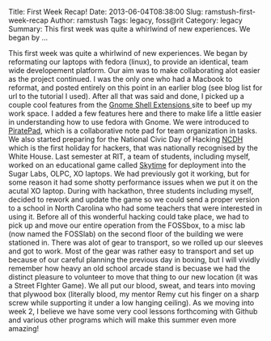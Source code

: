 Title: First Week Recap!
Date: 2013-06-04T08:38:00
Slug: ramstush-first-week-recap
Author: ramstush
Tags: legacy, foss@rit
Category: legacy
Summary: This first week was quite a whirlwind of new experiences. We began by ... 

This first week was quite a whirlwind of new experiences. We began by
reformating our laptops with fedora (linux), to provide an identical, team
wide developement platform. Our aim was to make collaborating alot easier as
the project continued. I was the only one who had a Macbook to reformat, and
posted entirely on this point in an earlier blog (see blog list for url to the
tutorial I used). After all that was said and done, I picked up a couple cool
features from the [Gnome Shell Extensions ](https://extensions.gnome.org/#)
site to beef up my work space. I added a few features here and there to make
life a little easier in understanding how to use fedora with Gnome. We were
introduced to [PiratePad](http://piratepad.net/front-page/), which is a
collaborative note pad for team organization in tasks. We also started
preparing for the National Civic Day of Hacking
[NCDH](http://hackforchange.org/) which is the first holiday for hackers, that
was nationally recognised by the White House. Last semester at RIT, a team of
students, including myself, worked on an educational game called
[Skytime](http://playskytime.com/) for deployment into the Sugar Labs, OLPC,
XO laptops. We had previously got it working, but for some reason it had some
shotty performance issues when we put it on the acutal XO laptop. During with
hackathon, three students including myself, decided to rework and update the
game so we could send a proper version to a school in North Carolina who had
some teachers that were interested in using it. Before all of this wonderful
hacking could take place, we had to pick up and move our entire operation from
the FOSSbox, to a misc lab (now named the FOSSlab) on the second floor of the
building we were stationed in. There was alot of gear to transport, so we
rolled up our sleeves and got to work. Most of the gear was rather easy to
transport and set up because of our careful planning the previous day in
boxing, but I will vividly remember how heavy an old school arcade stand is
becuase we had the distinct pleasure to volunteer to move that thing to our
new location (it was a Street FIghter Game). We all put our blood, sweat, and
tears into moving that plywood box (literally blood, my mentor Remy cut his
finger on a sharp screw while supporting it under a low hanging ceiling). As
we moving into week 2, I believe we have some very cool lessons forthcoming
with Github and various other programs which will make this summer even more
amazing!

